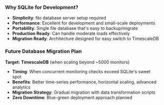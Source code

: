### Why SQLite for Development?
- **Simplicity**: No database server setup required
- **Performance**: Excellent for development and small-scale deployments
- **Portability**: Single file database that's easy to backup/migrate
- **Production Ready**: Can handle moderate loads effectively
- **Migration Ready**: Architecture designed for easy switch to TimescaleDB

### Future Database Migration Plan
**Target: TimescaleDB** (when scaling beyond ~5000 monitors)
- **Timing**: When concurrent monitoring checks exceed SQLite's sweet spot
- **Benefits**: Better time-series performance, horizontal scaling, advanced analytics
- **Migration Strategy**: Gradual migration with data transformation scripts
- **Zero Downtime**: Blue-green deployment approach planned